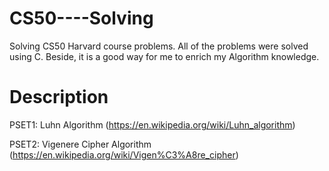 # CS50----Solving

Solving CS50 Harvard course problems. All of the problems were solved using C. Beside, it is a good way for me to enrich my Algorithm knowledge.

# Description
PSET1: Luhn Algorithm (https://en.wikipedia.org/wiki/Luhn_algorithm)

PSET2: Vigenere Cipher Algorithm (https://en.wikipedia.org/wiki/Vigen%C3%A8re_cipher)
